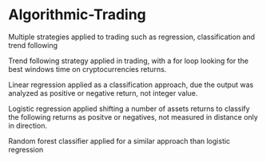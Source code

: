 # Algorithmic-Trading
Multiple strategies applied to trading such as regression, classification and trend following 

Trend following strategy applied in trading, with a for loop looking for the best windows time on cryptocurrencies returns. 

Linear regression applied as a classification approach, due the output was analyzed as positive or negative return, not integer value.

Logistic regression applied shifting a number of assets returns to classify the following returns as positve or negatives, not measured in distance only in direction.

Random forest classifier applied for a similar approach than logistic regression
